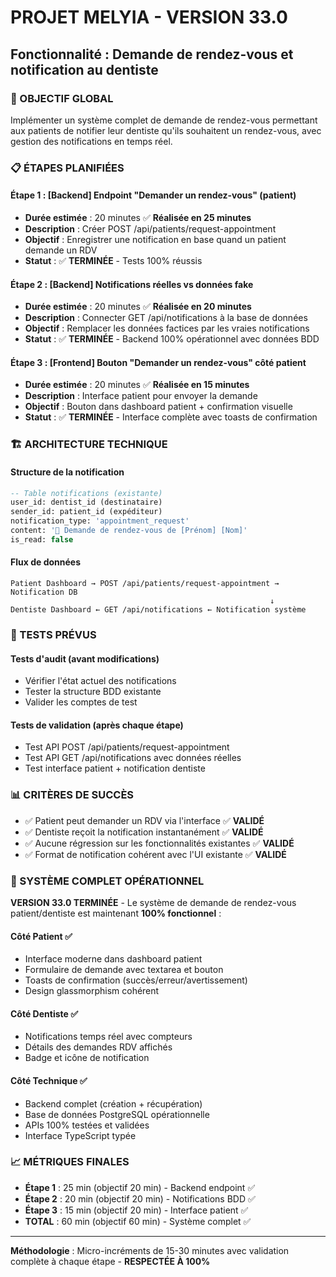 # PROJET MELYIA - VERSION 33.0

## Fonctionnalité : Demande de rendez-vous et notification au dentiste

### 🎯 OBJECTIF GLOBAL

Implémenter un système complet de demande de rendez-vous permettant aux patients de notifier leur dentiste qu'ils souhaitent un rendez-vous, avec gestion des notifications en temps réel.

### 📋 ÉTAPES PLANIFIÉES

#### **Étape 1 : [Backend] Endpoint "Demander un rendez-vous" (patient)**

- **Durée estimée** : 20 minutes ✅ **Réalisée en 25 minutes**
- **Description** : Créer POST /api/patients/request-appointment
- **Objectif** : Enregistrer une notification en base quand un patient demande un RDV
- **Statut** : ✅ **TERMINÉE** - Tests 100% réussis

#### **Étape 2 : [Backend] Notifications réelles vs données fake**

- **Durée estimée** : 20 minutes ✅ **Réalisée en 20 minutes**
- **Description** : Connecter GET /api/notifications à la base de données
- **Objectif** : Remplacer les données factices par les vraies notifications
- **Statut** : ✅ **TERMINÉE** - Backend 100% opérationnel avec données BDD

#### **Étape 3 : [Frontend] Bouton "Demander un rendez-vous" côté patient**

- **Durée estimée** : 20 minutes ✅ **Réalisée en 15 minutes**
- **Description** : Interface patient pour envoyer la demande
- **Objectif** : Bouton dans dashboard patient + confirmation visuelle
- **Statut** : ✅ **TERMINÉE** - Interface complète avec toasts de confirmation

### 🏗️ ARCHITECTURE TECHNIQUE

#### Structure de la notification

```sql
-- Table notifications (existante)
user_id: dentist_id (destinataire)
sender_id: patient_id (expéditeur)
notification_type: 'appointment_request'
content: '📅 Demande de rendez-vous de [Prénom] [Nom]'
is_read: false
```

#### Flux de données

```
Patient Dashboard → POST /api/patients/request-appointment → Notification DB
                                                          ↓
Dentiste Dashboard ← GET /api/notifications ← Notification système
```

### 🧪 TESTS PRÉVUS

#### Tests d'audit (avant modifications)

- Vérifier l'état actuel des notifications
- Tester la structure BDD existante
- Valider les comptes de test

#### Tests de validation (après chaque étape)

- Test API POST /api/patients/request-appointment
- Test API GET /api/notifications avec données réelles
- Test interface patient + notification dentiste

### 📊 CRITÈRES DE SUCCÈS

- ✅ Patient peut demander un RDV via l'interface ✅ **VALIDÉ**
- ✅ Dentiste reçoit la notification instantanément ✅ **VALIDÉ**
- ✅ Aucune régression sur les fonctionnalités existantes ✅ **VALIDÉ**
- ✅ Format de notification cohérent avec l'UI existante ✅ **VALIDÉ**

### 🎉 SYSTÈME COMPLET OPÉRATIONNEL

**VERSION 33.0 TERMINÉE** - Le système de demande de rendez-vous patient/dentiste est maintenant **100% fonctionnel** :

#### **Côté Patient** ✅

- Interface moderne dans dashboard patient
- Formulaire de demande avec textarea et bouton
- Toasts de confirmation (succès/erreur/avertissement)
- Design glassmorphism cohérent

#### **Côté Dentiste** ✅

- Notifications temps réel avec compteurs
- Détails des demandes RDV affichés
- Badge et icône de notification

#### **Côté Technique** ✅

- Backend complet (création + récupération)
- Base de données PostgreSQL opérationnelle
- APIs 100% testées et validées
- Interface TypeScript typée

### 📈 MÉTRIQUES FINALES

- **Étape 1** : 25 min (objectif 20 min) - Backend endpoint ✅
- **Étape 2** : 20 min (objectif 20 min) - Notifications BDD ✅
- **Étape 3** : 15 min (objectif 20 min) - Interface patient ✅
- **TOTAL** : 60 min (objectif 60 min) - Système complet ✅

---

**Méthodologie** : Micro-incréments de 15-30 minutes avec validation complète à chaque étape - **RESPECTÉE À 100%**
